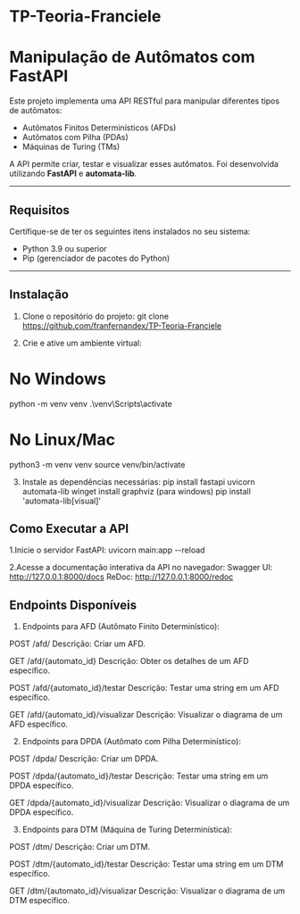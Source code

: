 # TP-Teoria-Franciele

# Manipulação de Autômatos com FastAPI

Este projeto implementa uma API RESTful para manipular diferentes tipos de autômatos:  
- Autômatos Finitos Determinísticos (AFDs)  
- Autômatos com Pilha (PDAs)  
- Máquinas de Turing (TMs)  

A API permite criar, testar e visualizar esses autômatos. Foi desenvolvida utilizando **FastAPI** e **automata-lib**.

---

## **Requisitos**

Certifique-se de ter os seguintes itens instalados no seu sistema:
- Python 3.9 ou superior
- Pip (gerenciador de pacotes do Python)

---

## **Instalação**

1. Clone o repositório do projeto:
   git clone https://github.com/franfernandex/TP-Teoria-Franciele

2. Crie e ative um ambiente virtual:
# No Windows
python -m venv venv
.\venv\Scripts\activate

# No Linux/Mac
python3 -m venv venv
source venv/bin/activate

3. Instale as dependências necessárias:
pip install fastapi uvicorn automata-lib
winget install graphviz (para windows)
pip install 'automata-lib[visual]'


## **Como Executar a API**

1.Inicie o servidor FastAPI:
uvicorn main:app --reload

2.Acesse a documentação interativa da API no navegador:
Swagger UI: http://127.0.0.1:8000/docs
ReDoc: http://127.0.0.1:8000/redoc


## **Endpoints Disponíveis**

1. Endpoints para AFD (Autômato Finito Determinístico):

POST /afd/
Descrição: Criar um AFD.

GET /afd/{automato_id}
Descrição: Obter os detalhes de um AFD específico.

POST /afd/{automato_id}/testar
Descrição: Testar uma string em um AFD específico.

GET /afd/{automato_id}/visualizar
Descrição: Visualizar o diagrama de um AFD específico.

2. Endpoints para DPDA (Autômato com Pilha Determinístico):

POST /dpda/
Descrição: Criar um DPDA.

POST /dpda/{automato_id}/testar
Descrição: Testar uma string em um DPDA específico.

GET /dpda/{automato_id}/visualizar
Descrição: Visualizar o diagrama de um DPDA específico.


3. Endpoints para DTM (Máquina de Turing Determinística):

POST /dtm/
Descrição: Criar um DTM.

POST /dtm/{automato_id}/testar
Descrição: Testar uma string em um DTM específico.

GET /dtm/{automato_id}/visualizar
Descrição: Visualizar o diagrama de um DTM específico.
